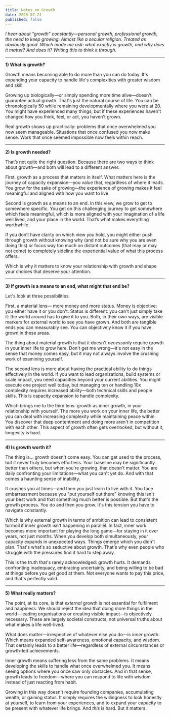 ```yaml
---
title: Notes on Growth
date: 2025-07-21
published: false
---
```

*I hear about “growth” constantly—personal growth, professional growth, the need to keep growing. Almost like a secular religion. Treated as obviously good. Which made me ask: what exactly is growth, and why does it matter? And does it? Writing this to think it through.*

---

**1) What is growth?**

Growth means becoming able to do more than you can do today. It's expanding your capacity to handle life's complexities with greater wisdom and skill.

Growing up biologically—or simply spending more time alive—doesn't guarantee actual growth. That's just the natural course of life. You can be chronologically 50 while remaining developmentally where you were at 20. You might have experienced many things, but if these experiences haven't changed how you think, feel, or act, you haven't grown.

Real growth shows up practically: problems that once overwhelmed you now seem manageable. Situations that once confused you now make sense. Work that once seemed impossible now feels within reach.

---

**2) Is growth needed?**

That’s not quite the right question. Because there are two ways to think about growth—and both will lead to a different answer. 

First, growth as a process that matters in itself. What matters here is the journey of capacity expansion—you value that, regardless of where it leads. You grow for the sake of growing—the experience of growing makes it feel meaningful and aligned with how you want to live. 

Second is growth as a means to an end. In this view, we grow to get to somewhere specific. You get on this challenging journey to get somewhere which feels meaningful, which is more aligned with your imagination of a life well lived, and your place in the world. That’s what makes everything worthwhile. 

If you don’t have clarity on which view you hold, you might either push through growth without knowing why (and not be sure why you are even doing this) or focus way too much on distant outcomes (that may or may not come) to completely sideline the experiential value of what this process offers. 

Which is why it matters to know your relationship with growth and shape your choices that deserve your attention. 

---

**3) If growth is a means to an end, what might that end be?**

Let's look at three possibilities. 

First, a material lens— more money and more status. Money is objective: you either have it or you don't. Status is different: you can't just simply take it: the world around has to give it to you. Both, in their own ways, are visible markers for external world to see you have grown. And both are tangible ends you can measurably see. You can objectively know it if you have grown in these areas.   

The thing about material growth is that it doesn't *necessarily* require growth in your inner life to grow here. Don't get me wrong—it's not easy in the sense that money comes easy, but it may not always involve the crushing work of examining yourself. 

The second lens is more about having the practical ability to do things effectively in the world. If you want to lead organizations, build systems or scale impact, you need capacities beyond your current abilities. You might execute one project well today, but managing ten or handling 10x complexity requires increased ability—both technical skills and people skills. This is capacity expansion to handle complexity.

Which brings me to the third lens: growth as inner growth, in your relationship with yourself. The more you work on your inner life, the better you can deal with increasing complexity while maintaining peace within. You discover that deep contentment and doing more aren't in competition with each other. This aspect of growth often gets overlooked, but without it, longevity is hard.​​​​​​​​​​​​​​​​

---

**4) Is growth worth it?**

The thing is... growth doesn't come easy. You can get used to the process, but it never truly becomes effortless. Your baseline may be significantly better than others, but when you're growing, that doesn't matter. You are daily confronting your limitations—what you can't yet do. And with that comes a haunting sense of inability.

It crushes you at times—and then you just learn to live with it. You face embarrassment because you "put yourself out there" knowing this isn't your best work and that something much better is possible. But that's the growth process. You do and then you grow. It's this tension you have to navigate constantly.

Which is why external growth in terms of ambition can lead to consistent turmoil if inner growth isn't happening in parallel. In fact, inner work becomes more important for playing the long game—for staying in it over years, not just months. When you develop both simultaneously, your capacity expands in unexpected ways. Things emerge which you didn't plan. That's what's so seductive about growth. That's why even people who struggle with the pressures find it hard to step away.

This is the truth that's rarely acknowledged: growth hurts. It demands confronting inadequacy, embracing uncertainty, and being willing to be bad at things before you get good at them. Not everyone wants to pay this price, and that's perfectly valid.

---

**5) What really matters?**

The point, at its core, is that *external* growth is not essential for fulfilment and happiness. We should reject the idea that doing more things in the world—leading organisations or creating visible impact—is objectively necessary. These are largely societal constructs, not universal truths about what makes a life well-lived.

What does matter—irrespective of whatever else you do—is *inner* growth. Which means expanded self-awareness, emotional capacity, and wisdom. That certainly leads to a better life—regardless of external circumstances or growth-led achievements.

Inner growth means suffering less from the same problems. It means developing the skills to handle what once overwhelmed you. It means seeing options where you once saw only obstacles. And in that sense, growth leads to freedom—where you can respond to life with wisdom instead of just reacting from habit.

Growing in this way doesn't require founding companies, accumulating wealth, or gaining status. It simply requires the willingness to look honestly at yourself, to learn from your experiences, and to expand your capacity to be present with whatever life brings. And *this* is hard. But it matters. 
